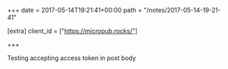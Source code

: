 +++
date = 2017-05-14T19:21:41+00:00
path = "/notes/2017-05-14-19-21-41"

[extra]
client_id = ["https://micropub.rocks/"]

+++

<p>Testing accepting access token in post body</p>
